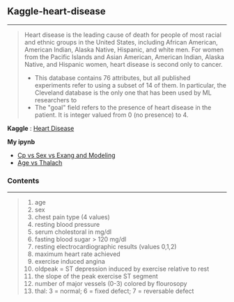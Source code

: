 ## Kaggle-heart-disease
----------------
>Heart disease is the leading cause of death for people of most racial and ethnic groups in the United States, including African American, American Indian, Alaska Native, Hispanic, and white men. For women from the Pacific Islands and Asian American, American Indian, Alaska Native, and Hispanic women, heart disease is second only to cancer.
>- This database contains 76 attributes, but all published experiments refer to using a subset of 14 of them. In particular, the Cleveland database is the only one that has been used by ML researchers to
>- The "goal" field refers to the presence of heart disease in the patient. It is integer valued from 0 (no presence) to 4.

**Kaggle** : [Heart Disease](https://www.kaggle.com/ronitf/heart-disease-uci)

**My ipynb**    
* [Cp vs Sex vs Exang and Modeling](https://github.com/RoadoneP/Machine_learning/blob/main/data_analysis_for_heart_disease.ipynb)
* [Age vs Thalach](https://github.com/RoadoneP/Machine_learning/blob/main/data_analysis_for_heart_disease(Age_vs_Thalach).ipynb)

### Contents
---
>1. age
>2. sex
>3. chest pain type (4 values)
>4. resting blood pressure
>5. serum cholestoral in mg/dl
>6. fasting blood sugar > 120 mg/dl
>7. resting electrocardiographic results (values 0,1,2)
>8. maximum heart rate achieved
>9. exercise induced angina
>10. oldpeak = ST depression induced by exercise relative to rest
>11. the slope of the peak exercise ST segment
>12. number of major vessels (0-3) colored by flourosopy
>13. thal: 3 = normal; 6 = fixed defect; 7 = reversable defect